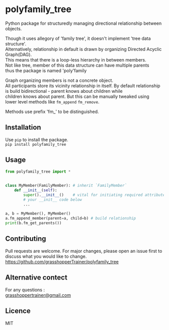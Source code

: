 
# polyfamily_tree
Python package for structuredly managing directional relationship between objects.  
  
Though it uses allegory of 'family tree', it doesn't implement 'tree data structure'.  
Alternatively, relationship in default is drawn by organizing Directed Acyclic Graph(DAG).  
This means that there is a loop-less hierarchy in between members.  
Not like tree, member of this data structure can have multiple parents  
thus the package is named 'poly'family  
  
Graph organizing members is not a concrete object.  
All participants store its vicinity relationship in itself.
By default relationship is build bidirectional - parent knows about children while  
children knows about parent. But this can be manually tweaked using  
lower level methods like `fm_append` `fm_remove`.  
  
Methods use prefix 'fm_' to be distinguished.  
  
## Installation
Use `pip` to install the package.  
`pip install polyfamily_tree`

## Usage
```python
from polyfamily_tree import *    
   
   
class MyMember(FamilyMember): # inherit `FamilyMember`  
    def __init__(self):
        super().__init__()    # vital for initiating required attributes  
        # your __init__ code below
        ...
        
a, b = MyMember(), MyMember()  
a.fm_append_member(parent=a, child=b) # build relationship
print(b.fm_get_parents())
```    

## Contributing
Pull requests are welcome. For major changes, please open an issue first to discuss what you would like to change.    
<https://github.com/grasshopperTrainer/polyfamily_tree>    

## Alternative contect
For any questions :    
<grasshoppertrainer@gmail.com>    
    
## Licence
MIT
